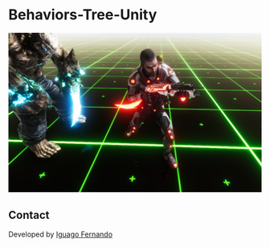 # Behaviors-Tree-Unity
 
<img src="/1.png?raw=true" width="600"/>

## Contact

Developed by [Iguago Fernando](https://iguagofernando.wordpress.com/)